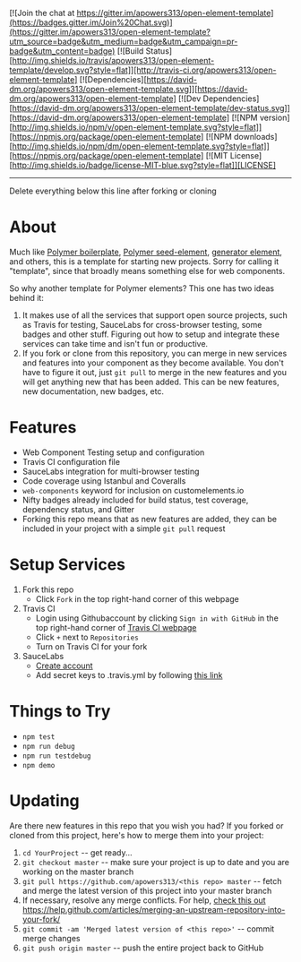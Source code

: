 [![Join the chat at https://gitter.im/apowers313/open-element-template](https://badges.gitter.im/Join%20Chat.svg)](https://gitter.im/apowers313/open-element-template?utm_source=badge&utm_medium=badge&utm_campaign=pr-badge&utm_content=badge)
[![Build Status][http://img.shields.io/travis/apowers313/open-element-template/develop.svg?style=flat]][http://travis-ci.org/apowers313/open-element-template]
[![Dependencies][https://david-dm.org/apowers313/open-element-template.svg]][https://david-dm.org/apowers313/open-element-template]
[![Dev Dependencies][https://david-dm.org/apowers313/open-element-template/dev-status.svg]][https://david-dm.org/apowers313/open-element-template]
[![NPM version][http://img.shields.io/npm/v/open-element-template.svg?style=flat]][https://npmjs.org/package/open-element-template]
[![NPM downloads][http://img.shields.io/npm/dm/open-element-template.svg?style=flat]][https://npmjs.org/package/open-element-template]
[![MIT License][http://img.shields.io/badge/license-MIT-blue.svg?style=flat]][LICENSE]
<!-- [![Coverage Status](https://coveralls.io/repos/apowers313/open-element-template/badge.svg?branch=master)](https://coveralls.io/r/apowers313/open-element-template?branch=master) -->

---------------------------------------
Delete everything below this line after forking or cloning

# About
Much like [Polymer boilerplate](https://github.com/webcomponents/polymer-boilerplate), [Polymer seed-element](https://github.com/polymerelements/seed-element), [generator element](https://github.com/webcomponents/generator-element), and others, this is a template for starting new projects. Sorry for calling it "template", since that broadly means something else for web components.

So why another template for Polymer elements? This one has two ideas behind it:
1. It makes use of all the services that support open source projects, such as Travis for testing, SauceLabs for cross-browser testing, some badges and other stuff. Figuring out how to setup and integrate these services can take time and isn't fun or productive.
2. If you fork or clone from this repository, you can merge in new services and features into your component as they become available. You don't have to figure it out, just `git pull` to merge in the new features and you will get anything new that has been added. This can be new features, new documentation, new badges, etc.

# Features
* Web Component Testing setup and configuration
* Travis CI configuration file
* SauceLabs integration for multi-browser testing
* Code coverage using Istanbul and Coveralls
* `web-components` keyword for inclusion on customelements.io
* Nifty badges already included for build status, test coverage, dependency status, and Gitter
* Forking this repo means that as new features are added, they can be included in your project with a simple `git pull` request

# Setup Services
1. Fork this repo
	* Click `Fork` in the top right-hand corner of this webpage
1. Travis CI
	* Login using Githubaccount by clicking `Sign in with GitHub` in the top right-hand corner of [Travis CI webpage](https://travis-ci.org/) 
	* Click `+` next to `Repositories`
	* Turn on Travis CI for your fork
2. SauceLabs
	* [Create account](https://saucelabs.com/signup/plan/OSS)
	* Add secret keys to .travis.yml by following [this link](https://docs.saucelabs.com/ci-integrations/travis-ci/)
<!-- 3. Coveralls
	* Create account
	* Link with Travis CI -->

# Things to Try
* `npm test`
* `npm run debug`
* `npm run testdebug`
* `npm demo`

# Updating
Are there new features in this repo that you wish you had? If you forked or cloned from this project, here's how to merge them into your project:
1. `cd YourProject` -- get ready...
2. `git checkout master` -- make sure your project is up to date and you are working on the master branch
3. `git pull https://github.com/apowers313/<this repo> master` -- fetch and merge the latest version of this project into your master branch
4. If necessary, resolve any merge conflicts. For help, [check this out](https://help.github.com/articles/resolving-a-merge-conflict-from-the-command-line/)
https://help.github.com/articles/merging-an-upstream-repository-into-your-fork/
5. `git commit -am 'Merged latest version of <this repo>'` -- commit merge changes
6. `git push origin master` -- push the entire project back to GitHub